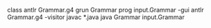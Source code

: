 class
antlr Grammar.g4
grun Grammar prog input.Grammar -gui
antlr Grammar.g4 -visitor
javac *.java
java Grammar input.Grammar
